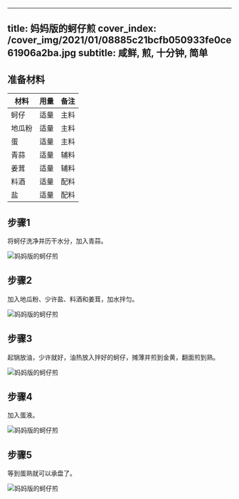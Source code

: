 
---
title: 妈妈版的蚵仔煎
cover_index: /cover_img/2021/01/08885c21bcfb050933fe0ce61906a2ba.jpg
subtitle: 咸鲜, 煎, 十分钟, 简单
---

## 准备材料

| 材料     | 用量 | 备注|
| ------- | ----- | --- |
| 蚵仔 | 适量| 主料 |
| 地瓜粉 | 适量| 主料 |
| 蛋 | 适量| 主料 |
| 青蒜 | 适量| 辅料 |
| 姜茸 | 适量| 辅料 |
| 料酒 | 适量| 配料 |
| 盐 | 适量| 配料 |

## 步骤1

将蚵仔洗净并历干水分，加入青蒜。

![妈妈版的蚵仔煎](https://i8.meishichina.com/attachment/recipe/201001/201001141503074.jpg?x-oss-process=style/p320) 

## 步骤2

加入地瓜粉、少许盐、料酒和姜茸，加水拌匀。

![妈妈版的蚵仔煎](https://i8.meishichina.com/attachment/recipe/201001/201001141504280.jpg?x-oss-process=style/p320) 

## 步骤3

起锅放油，少许就好，油热放入拌好的蚵仔，摊薄并煎到金黄，翻面煎到熟。

![妈妈版的蚵仔煎](https://i8.meishichina.com/attachment/recipe/201001/201001141506225.jpg?x-oss-process=style/p320) 

## 步骤4

加入蛋液。

![妈妈版的蚵仔煎](https://i8.meishichina.com/attachment/recipe/201001/201001141508003.jpg?x-oss-process=style/p320) 

## 步骤5

等到蛋熟就可以承盘了。

![妈妈版的蚵仔煎](https://i8.meishichina.com/attachment/recipe/201001/201001141508213.jpg?x-oss-process=style/p320) 

